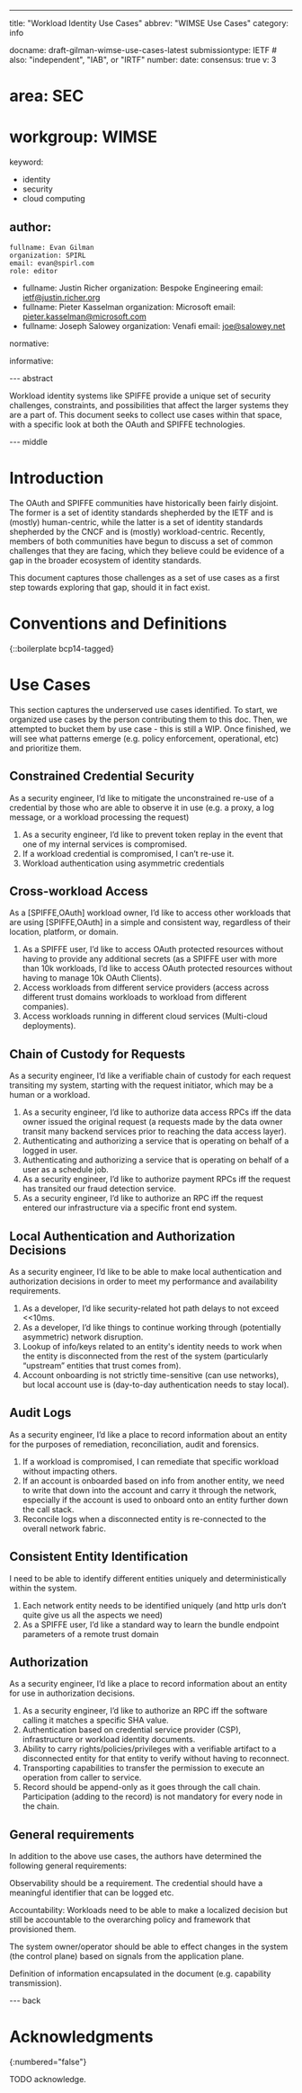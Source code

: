 ---

title: "Workload Identity Use Cases"
abbrev: "WIMSE Use Cases"
category: info

docname: draft-gilman-wimse-use-cases-latest
submissiontype: IETF  # also: "independent", "IAB", or "IRTF"
number:
date:
consensus: true
v: 3
# area: SEC
# workgroup: WIMSE
keyword:
 - identity
 - security
 - cloud computing

author:
 -
    fullname: Evan Gilman
    organization: SPIRL
    email: evan@spirl.com
    role: editor
 -
    fullname: Justin Richer
    organization: Bespoke Engineering
    email: ietf@justin.richer.org
 -
    fullname: Pieter Kasselman
    organization: Microsoft
    email: pieter.kasselman@microsoft.com
 -
    fullname: Joseph Salowey
    organization: Venafi
    email: joe@salowey.net

normative:

informative:


--- abstract

Workload identity systems like SPIFFE provide a unique set of security challenges, constraints, and possibilities that affect the larger systems they are a part of. This document seeks to collect use cases within that space, with a specific look at both the OAuth and SPIFFE technologies.

--- middle

# Introduction

The OAuth and SPIFFE communities have historically been fairly disjoint. The former is a set of identity standards shepherded by the IETF and is (mostly) human-centric, while the latter is a set of identity standards shepherded by the CNCF and is (mostly) workload-centric. Recently, members of both communities have begun to discuss a set of common challenges that they are facing, which they believe could be evidence of a gap in the broader ecosystem of identity standards.

This document captures those challenges as a set of use cases as a first step towards exploring that gap, should it in fact exist.

# Conventions and Definitions

{::boilerplate bcp14-tagged}

# Use Cases

This section captures the underserved use cases identified. To start, we organized use cases by the person contributing them to this doc. Then, we attempted to bucket them by use case - this is still a WIP. Once finished, we will see what patterns emerge (e.g. policy enforcement, operational, etc) and prioritize them.

## Constrained Credential Security

As a security engineer, I’d like to mitigate the unconstrained re-use of a credential by those who are able to observe it in use (e.g. a proxy, a log message, or a workload processing the request)

1.    As a security engineer, I’d like to prevent token replay in the event that one of my internal services is compromised.
1.    If a workload credential is compromised, I can’t re-use it.
1.    Workload authentication using asymmetric credentials

## Cross-workload Access

As a [SPIFFE,OAuth] workload owner, I’d like to access other workloads that are using [SPIFFE,OAuth] in a simple and consistent way, regardless of their location, platform, or domain.

1.    As a SPIFFE user, I’d like to access OAuth protected resources without having to provide any additional secrets (as a SPIFFE user with more than 10k workloads, I’d like to access OAuth protected resources without having to manage 10k OAuth Clients).
1.    Access workloads from different service providers (access across different trust domains workloads to workload from different companies).
1.    Access workloads running in different cloud services (Multi-cloud deployments).

## Chain of Custody for Requests

As a security engineer, I’d like a verifiable chain of custody for each request transiting my system, starting with the request initiator, which may be a human or a workload.

1.    As a security engineer, I’d like to authorize data access RPCs iff the data owner issued the original request (a requests made by the data owner transit many backend services prior to reaching the data access layer).
1.    Authenticating and authorizing a service that is operating on behalf of a logged in user.
1.    Authenticating and authorizing a service that is operating on behalf of a user as a schedule job.
1.    As a security engineer, I’d like to authorize payment RPCs iff the request has transited our fraud detection service.
1.    As a security engineer, I’d like to authorize an RPC iff the request entered our infrastructure via a specific front end system.

## Local Authentication and Authorization Decisions

As a security engineer, I’d like to be able to make local authentication and authorization decisions in order to meet my performance and availability requirements.

1.    As a developer, I’d like security-related hot path delays to not exceed <<10ms.
1.    As a developer, I’d like things to continue working through (potentially asymmetric) network disruption.
1.    Lookup of info/keys related to an entity's identity needs to work when the entity is disconnected from the rest of the system (particularly “upstream” entities that trust comes from).
1.    Account onboarding is not strictly time-sensitive (can use networks), but local account use is (day-to-day authentication needs to stay local).

## Audit Logs

As a security engineer, I’d like a place to record information about an entity for the purposes of remediation, reconciliation, audit and forensics.

1.    If a workload is compromised, I can remediate that specific workload without impacting others.
1.    If an account is onboarded based on info from another entity, we need to write that down into the account and carry it through the network, especially if the account is used to onboard onto an entity further down the call stack.
1.    Reconcile logs when a disconnected entity is re-connected to the overall network fabric.

## Consistent Entity Identification

I need to be able to identify different entities uniquely and deterministically within the system.

1.    Each network entity needs to be identified uniquely (and http urls don’t quite give us all the aspects we need)
1.    As a SPIFFE user, I’d like a standard way to learn the bundle endpoint parameters of a remote trust domain

## Authorization

As a security engineer, I’d like a place to record information about an entity for use in authorization decisions.

1.    As a security engineer, I’d like to authorize an RPC iff the software calling it matches a specific SHA value.
1.    Authentication based on credential service provider (CSP), infrastructure or workload identity documents.
1.    Ability to carry rights/policies/privileges with a verifiable artifact to a disconnected entity for that entity to verify without having to reconnect.
1.    Transporting capabilities to transfer the permission to execute an operation from caller to service.
1.    Record should be append-only as it goes through the call chain. Participation (adding to the record) is not mandatory for every node in the chain.

## General requirements

In addition to the above use cases, the authors have determined the following general requirements:

Observability should be a requirement. The credential should have a meaningful identifier that can be logged etc.

Accountability: Workloads need to be able to make a localized decision but still be accountable to the overarching policy and framework that provisioned them.

The system owner/operator should be able to effect changes in the system (the control plane) based on signals from the application plane.

Definition of information encapsulated in the document (e.g. capability transmission).


--- back

# Acknowledgments
{:numbered="false"}

TODO acknowledge.
